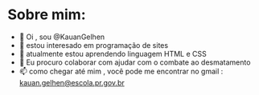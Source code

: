 # Sobre mim:

- 👋 Oi , sou @KauanGelhen
- 👀 estou interesado em programação de sites 
- 🌱 atualmente estou aprendendo linguagem HTML e CSS
- 💞️ Eu procuro colaborar com ajudar com o combate ao desmatamento 
- 📫 como chegar até mim , você pode me encontrar no  gmail : kauan.gelhen@escola.pr.gov.br

